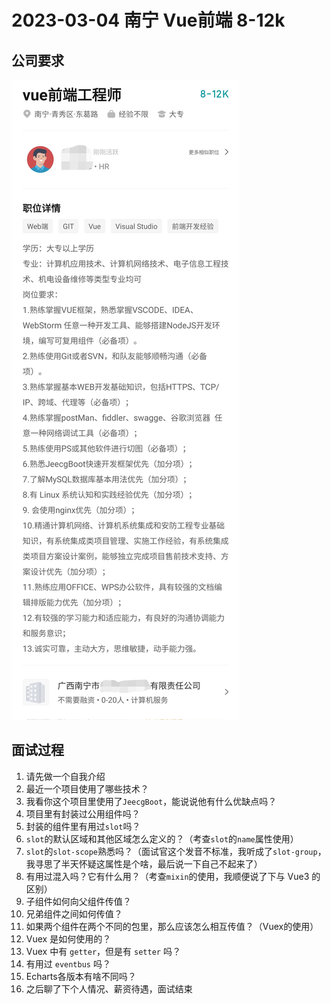 # 2023-03-04 南宁 Vue前端 8-12k

## 公司要求

![](../../public/images/2023-03-06-nanning-vue.jpg)

## 面试过程

1. 请先做一个自我介绍
2. 最近一个项目使用了哪些技术？
3. 我看你这个项目里使用了`JeecgBoot`，能说说他有什么优缺点吗？
4. 项目里有封装过公用组件吗？
5. 封装的组件里有用过`slot`吗？
6. `slot`的默认区域和其他区域怎么定义的？（考查`slot`的`name`属性使用）
7. `slot`的`slot-scope`熟悉吗？（面试官这个发音不标准，我听成了`slot-group`，我寻思了半天怀疑这属性是个啥，最后说一下自己不起来了）
8. 有用过混入吗？它有什么用？（考查`mixin`的使用，我顺便说了下与 Vue3 的区别）
9. 子组件如何向父组件传值？
10. 兄弟组件之间如何传值？
11. 如果两个组件在两个不同的包里，那么应该怎么相互传值？（Vuex的使用）
12. Vuex 是如何使用的？
13. Vuex 中有 `getter`，但是有 `setter` 吗？
14. 有用过 `eventbus` 吗？
15. Echarts各版本有啥不同吗？
16. 之后聊了下个人情况、薪资待遇，面试结束
